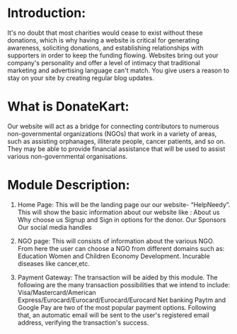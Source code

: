 # Introduction: 

It's no doubt that most charities would cease to exist without these donations, which is why having a website is critical for generating awareness, soliciting donations, and establishing relationships with supporters in order to keep the funding flowing.
Websites bring out your company's personality and offer a level of intimacy that traditional marketing and advertising language can't match. You give users a reason to stay on your site by creating regular blog updates.

# What is DonateKart:

Our website will act as a bridge for connecting contributors to numerous non-governmental organizations (NGOs) that work in a variety of areas, such as assisting orphanages, illiterate people, cancer patients, and so on. They may be able to provide financial assistance that will be used to assist various non-governmental organisations.


# Module Description:
1. Home Page: This will be the landing page our our website- “HelpNeedy”. This will show the basic information about our website like :
About us
Why choose us
Signup and Sign in options for the donor.
Our Sponsors
Our social media handles 


2. NGO page: This will consists of information about the various NGO. From here the user can choose a NGO from different domains such as:
Education
Women and Children Economy Development.
Incurable diseases like cancer,etc.

3.  Payment Gateway: The transaction will be aided by this module. The following are the many transaction possibilities that we intend to include: Visa/Mastercard/American Express/Eurocard/Eurocard/Eurocard/Eurocard
Net banking 
Paytm and Google Pay are two of the most popular payment options.
Following that, an automatic email will be sent to the user's registered email address, verifying the transaction's success.











